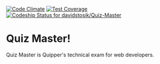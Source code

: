 [![Code Climate](https://codeclimate.com/github/davidstosik/Quiz-Master/badges/gpa.svg)](https://codeclimate.com/github/davidstosik/Quiz-Master)
[![Test Coverage](https://codeclimate.com/github/davidstosik/Quiz-Master/badges/coverage.svg)](https://codeclimate.com/github/davidstosik/Quiz-Master/coverage)
[ ![Codeship Status for davidstosik/Quiz-Master](https://app.codeship.com/projects/6f2d7a30-994e-0134-c5cb-56e0f0844463/status?branch=master)](https://app.codeship.com/projects/187688)

# Quiz Master!

Quiz Master is Quipper's technical exam for web developers.
